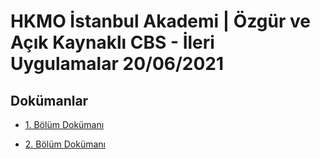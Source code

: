 # HKMO İstanbul Akademi | Özgür ve Açık Kaynaklı CBS - İleri Uygulamalar 20/06/2021


## Dokümanlar
- [1. Bölüm Dokümanı](https://github.com/batuwan/qgis_egitimi_2/blob/main/1.Bolum/1.md)

- [2. Bölüm Dokümanı](https://github.com/batuwan/qgis_egitimi_2/blob/main/2.Bolum/2.md)

